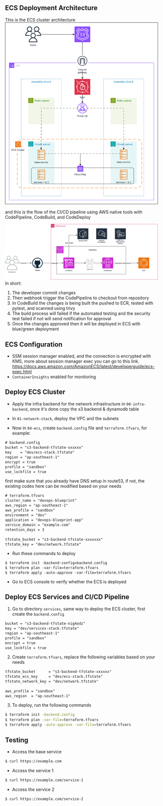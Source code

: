 ## ECS Deployment Architecture

This is the ECS cluster architecture<br>
![Alt text](../images/ecs-cloudmap.drawio.svg?raw=true "ECS Deployment Architecture")<br>

and this is the flow of the CI/CD pipeline using AWS native tools with CodePipeline, CodeBuild, and CodeDeploy

![Alt text](../images/cicd-ecs-blue-green.drawio.svg?raw=true "CI/CD Architecture")<br>
In short:

1. The developer commit changes
2. Then webhook trigger the CodePipeline to checkout from repository
3. In CodeBuild the changes is being built the pushed to ECR, tested with pytest, and scanned using trivy
4. The build process will failed if the automated testing and the security test failed if not will send notification for approval
5. Once the changes approved then it will be deployed in ECS with blue/green deployment

## ECS Configuration

- SSM session manager enabled, and the connection is encrypted with KMS, more about session manager exec you can go to this link.
  https://docs.aws.amazon.com/AmazonECS/latest/developerguide/ecs-exec.html
- `ContainerInsights` enabled for monitoring

## Deploy ECS Cluster

- Apply the infra backend for the network infrastructure in `00-infra-backend`, once it's done copy the s3 backend & dynamodb table

- In `01-network-stack`, deploy the VPC and the subnets

- Now in `04-ecs`, create `backend.config` file and `terraform.tfvars`, for example:

```
# backend.config
bucket = "s3-backend-tfstate-xxxxxx"
key    = "dev/ecs-stack.tfstate"
region = "ap-southeast-1"
encrypt = true
profile = "sandbox"
use_lockfile = true
```

first make sure that you already have DNS setup in route53, if not, the existing codes here can be modified based on your needs

```
# terraform.tfvars
cluster_name = "devops-blueprint"
aws_region = "ap-southeast-1"
aws_profile = "sandbox"
environment = "dev"
application = "devops-blueprint-app"
service_domain = "example.com"
retention_days = 3

tfstate_bucket = "s3-backend-tfstate-xxxxxxx"
tfstate_key = "dev/network.tfstate"

```

- Run these commands to deploy

```
$ terraform init -backend-config=backend.config
$ terraform plan -var-file=terraform.tfvars
$ terraform apply -auto-approve -var-file=terraform.tfvars
```

- Go to ECS console to verify whether the ECS is deployed

## Deploy ECS Services and CI/CD Pipeline

1. Go to directory `services`, same way to deploy the ECS cluster, first create the `backend.config`

```
bucket = "s3-backend-tfstate-nig4odz"
key = "dev/services-stack.tfstate"
region = "ap-southeast-1"
profile = "sandbox"
encrypt = true
use_lockfile = true
```

2. Create `terraform.tfvars`, replace the following variables based on your needs

```
tfstate_bucket      = "s3-backend-tfstate-xxxxxx"
tfstate_ecs_key     = "dev/ecs-stack.tfstate"
tfstate_network_key = "dev/network.tfstate"

aws_profile = "sandbox"
aws_region  = "ap-southeast-1"
```

3. To deploy, run the following commands

```bash
$ terraform init -backend.config
$ terraform plan -var-file=terraform.tfvars
$ terraform apply -auto-approve -var-file=terraform.tfvars
```

## Testing

- Access the base service

```bash
$ curl https://example.com
```

- Access the service 1

```bash
$ curl https://example.com/service-1
```

- Access the service 2

```bash
$ curl https://example.com/service-2
```
